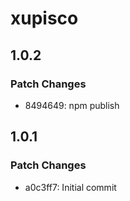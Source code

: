 # xupisco

## 1.0.2

### Patch Changes

- 8494649: npm publish

## 1.0.1

### Patch Changes

- a0c3ff7: Initial commit
